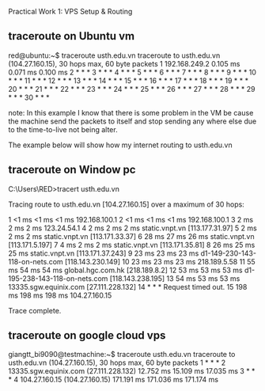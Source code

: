 Practical Work 1: VPS Setup & Routing 


## traceroute on Ubuntu vm

red@ubuntu:~$ traceroute usth.edu.vn
traceroute to usth.edu.vn (104.27.160.15), 30 hops max, 60 byte packets
 1  192.168.249.2  0.105 ms  0.071 ms  0.100 ms
 2  * * *
 3  * * *
 4  * * *
 5  * * *
 6  * * *
 7  * * *
 8  * * *
 9  * * *
10  * * *
11  * * *
12  * * *
13  * * *
14  * * *
15  * * *
16  * * *
17  * * *
18  * * *
19  * * *
20  * * *
21  * * *
22  * * *
23  * * *
24  * * *
25  * * *
26  * * *
27  * * *
28  * * *
29  * * *
30  * * *


note: In this example I know that there is some problem in the VM be cause the machine send the packets to itself and stop sending any where else 
due to the time-to-live not being alter.

The example below will show how my internet routing to usth.edu.vn

## traceroute on Window pc

C:\Users\RED>tracert usth.edu.vn

Tracing route to usth.edu.vn [104.27.160.15]
over a maximum of 30 hops:

  1    <1 ms    <1 ms    <1 ms  192.168.100.1
  2    <1 ms    <1 ms    <1 ms  192.168.100.1
  3     2 ms     2 ms     2 ms  123.24.54.1
  4     2 ms     2 ms     2 ms  static.vnpt.vn [113.177.31.97]
  5     2 ms     2 ms     2 ms  static.vnpt.vn [113.171.33.37]
  6    28 ms    27 ms    26 ms  static.vnpt.vn [113.171.5.197]
  7     4 ms     2 ms     2 ms  static.vnpt.vn [113.171.35.81]
  8    26 ms    25 ms    25 ms  static.vnpt.vn [113.171.37.243]
  9    23 ms    23 ms    23 ms  d1-149-230-143-118-on-nets.com [118.143.230.149]
 10    23 ms    23 ms    23 ms  218.189.5.58
 11    55 ms    54 ms    54 ms  global.hgc.com.hk [218.189.8.2]
 12    53 ms    53 ms    53 ms  d1-195-238-143-118-on-nets.com [118.143.238.195]
 13    54 ms    53 ms    53 ms  13335.sgw.equinix.com [27.111.228.132]
 14     *        *        *     Request timed out.
 15   198 ms   198 ms   198 ms  104.27.160.15

Trace complete.


## traceroute on google cloud vps 

giangtt_bi9090@testmachine:~$ traceroute usth.edu.vn
traceroute to usth.edu.vn (104.27.160.15), 30 hops max, 60 byte packets
 1  * * *
 2  13335.sgw.equinix.com (27.111.228.132)  12.752 ms  15.109 ms  17.035 ms
 3  * * *
 4  104.27.160.15 (104.27.160.15)  171.191 ms  171.036 ms  171.174 ms